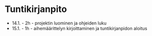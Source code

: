 # Tuntikirjanpito

* 14.1. - 2h - projektin luominen ja ohjeiden luku
* 15.1. - 1h - aihemäärittelyn kirjoittaminen ja tuntikirjanpidon aloitus